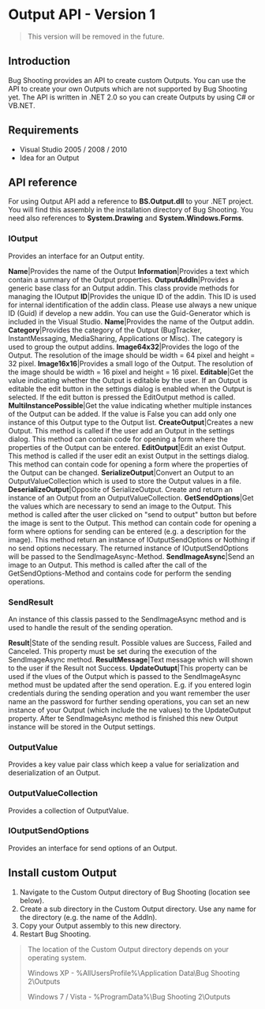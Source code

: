 # Output API - Version 1

> This version will be removed in the future.

## Introduction
Bug Shooting provides an API to create custom Outputs. You can use the API to create your own Outputs which are not supported by Bug Shooting yet. The API is written in .NET 2.0 so you can create Outputs by using C# or VB.NET. 

## Requirements
* Visual Studio 2005 / 2008 / 2010
* Idea for an Output 

## API reference
For using Output API add a reference to **BS.Output.dll** to your .NET project. You will find this assembly in the installation directory of Bug Shooting. You need also references to **System.Drawing** and **System.Windows.Forms**.

### IOutput
Provides an interface for an Output entity.

**Name**|Provides the name of the Output
**Information**|Provides a text which contain a summary of the Output properties.
**OutputAddIn**|Provides a generic base class for an Output addin. This class provide methods for managing the IOutput
**ID**|Provides the unique ID of the addin. This ID is used for internal identification of the addin class. Please use always a new unique ID (Guid) if develop a new addin. You can use the Guid-Generator which is included in the Visual Studio.
**Name**|Provides the name of the Output addin.
**Category**|Provides the category of the Output (BugTracker, InstantMessaging, MediaSharing, Applications or Misc). The category is used to group the output addins.
**Image64x32**|Provides the logo of the Output. The resolution of the image should be width = 64 pixel and height = 32 pixel.
**Image16x16**|Provides a small logo of the Output. The resolution of the image should be width = 16 pixel and height = 16 pixel.
**Editable**|Get the value indicating whether the Output is editable by the user. If an Output is editable the edit button in the settings dialog is enabled when the Output is selected. If the edit button is pressed the EditOutput method is called.
**MultiInstancePossible**|Get the value indicating whether multiple instances of the Output can be added. If the value is False you can add only one instance of this Output type to the Output list.
**CreateOutput**|Creates a new Output. This method is called if the user add an Output in the settings dialog. This method can contain code for opening a form where the properties of the Output can be entered.
**EditOutput**|Edit an exist Output. This method is called if the user edit an exist Output in the settings dialog. This method can contain code for opening a form where the properties of the Output can be changed.
**SerializeOutput**|Convert an Output to an OutputValueCollection which is used to store the Output values in a file.
**DeserializeOutput**|Opposite of SerializeOutput. Create and return an instance of an Output from an OutputValueCollection.
**GetSendOptions**|Get the values which are necessary to send an image to the Output. This method is called after the user clicked on "send to output" button but before the image is sent to the Output. This method can contain code for opening a form where options for sending can be entered (e.g. a description for the image). This method return an instance of IOutputSendOptions or Nothing if no send options necessary. The returned instance of IOutputSendOptions will be passed to the SendImageAsync-Method.
**SendImageAsync**|Send an image to an Output. This method is called after the call of the GetSendOptions-Method and contains code for perform the sending operations.

### SendResult
An instance of this classis passed to the SendImageAsync method and is used to handle the result of the sending operation.

**Result**|State of the sending result. Possible values are Success, Failed and Canceled. This property must be set during the execution of the SendImageAsync method.
**ResultMessage**|Text message which will shown to the user if the Result not Success.
**UpdateOutupt**|This property can be used if the vlues of the Output which is passed to the SendImageAsync method must be updated after the send operation. E.g. if you entered login credentials during the sending operation and you want remember the user name an the password for further sending operations, you can set an new instance of your Output (which include the ne values) to the UpdateOutput property. After te SendImageAsync method is finished this new Output instance will be stored in the Output settings.

### OutputValue
Provides a key value pair class which keep a value for serialization and deserialization of an Output.

### OutputValueCollection
Provides a collection of OutputValue.

### IOutputSendOptions
Provides an interface for send options of an Output.

## Install custom Output
1. Navigate to the Custom Output directory of Bug Shooting (location see below).
2. Create a sub directory in the Custom Output directory. Use any name for the directory (e.g. the name of the AddIn).
3. Copy your Output assembly to this new directory.
4. Restart Bug Shooting.

> The location of the Custom Output directory depends on your operating system.
>
> Windows XP - %AllUsersProfile%\Application Data\Bug Shooting 2\Outputs
>
> Windows 7 / Vista - %ProgramData%\Bug Shooting 2\Outputs
